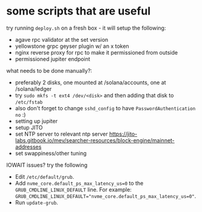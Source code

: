 # some scripts that are useful

try running `deploy.sh` on a fresh box - it will setup the following:
- agave rpc validator at the set version
- yellowstone grpc geyser plugin w/ an x token
- nginx reverse proxy for rpc to make it permissioned from outside
- permissioned jupiter endpoint

what needs to be done manually?:
- preferably 2 disks, one mounted at /solana/accounts, one at /solana/ledger
- try `sudo mkfs -t ext4 /dev/<disk>` and then adding that disk to `/etc/fstab`
- also don't forget to change `sshd_config` to have `PasswordAuthentication no` :)
- setting up jupiter
- setup JITO
- set NTP server to relevant ntp server https://jito-labs.gitbook.io/mev/searcher-resources/block-engine/mainnet-addresses
- set swappiness/other tuning


IOWAIT issues?
try the following
- Edit `/etc/default/grub`.
- Add `nvme_core.default_ps_max_latency_us=0` to the `GRUB_CMDLINE_LINUX_DEFAULT` line. For example: `GRUB_CMDLINE_LINUX_DEFAULT="nvme_core.default_ps_max_latency_us=0"`.
- Run `update-grub`.
